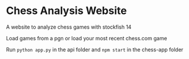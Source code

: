 # Chess Analysis Website

A website to analyze chess games with stockfish 14

Load games from a pgn or load your most recent chess.com game

Run `python app.py` in the api folder and `npm start` in the chess-app folder
